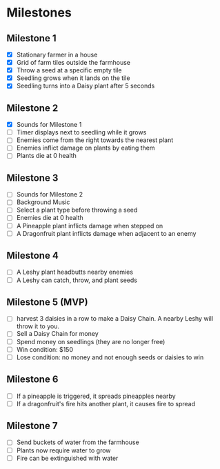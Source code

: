 # Milestones

## Milestone 1

- [x] Stationary farmer in a house
- [x] Grid of farm tiles outside the farmhouse
- [x] Throw a seed at a specific empty tile
- [x] Seedling grows when it lands on the tile
- [x] Seedling turns into a Daisy plant after 5 seconds

## Milestone 2

- [x] Sounds for Milestone 1
- [ ] Timer displays next to seedling while it grows
- [ ] Enemies come from the right towards the nearest plant
- [ ] Enemies inflict damage on plants by eating them
- [ ] Plants die at 0 health

## Milestone 3

- [ ] Sounds for Milestone 2
- [ ] Background Music
- [ ] Select a plant type before throwing a seed
- [ ] Enemies die at 0 health
- [ ] A Pineapple plant inflicts damage when stepped on
- [ ] A Dragonfruit plant inflicts damage when adjacent to an enemy

## Milestone 4

- [ ] A Leshy plant headbutts nearby enemies
- [ ] A Leshy can catch, throw, and plant seeds

## Milestone 5 (MVP)

- [ ] harvest 3 daisies in a row to make a Daisy Chain. A nearby Leshy will throw it to you.
- [ ] Sell a Daisy Chain for money
- [ ] Spend money on seedlings (they are no longer free)
- [ ] Win condition: $150
- [ ] Lose condition: no money and not enough seeds or daisies to win

## Milestone 6

- [ ] If a pineapple is triggered, it spreads pineapples nearby
- [ ] If a dragonfruit's fire hits another plant, it causes fire to spread

## Milestone 7

- [ ] Send buckets of water from the farmhouse
- [ ] Plants now require water to grow
- [ ] Fire can be extinguished with water